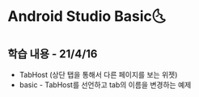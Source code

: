 # Android Studio Basic:last_quarter_moon_with_face:

## 학습 내용 - 21/4/16

- TabHost (상단 탭을 통해서 다른 페이지를 보는 위젯)
- basic - TabHost를 선언하고 tab의 이름을 변경하는 예제

